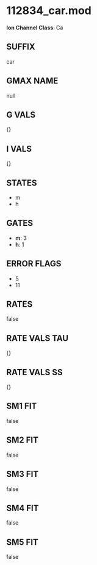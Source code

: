 # 112834_car.mod

**Ion Channel Class**: Ca

## SUFFIX

car

## GMAX NAME

null

## G VALS

{}

## I VALS

{}

## STATES

- m
- h

## GATES

- **m**: 3
- **h**: 1

## ERROR FLAGS

- 5
- 11

## RATES

false

## RATE VALS TAU

{}

## RATE VALS SS

{}

## SM1 FIT

false

## SM2 FIT

false

## SM3 FIT

false

## SM4 FIT

false

## SM5 FIT

false
